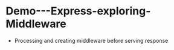 # Demo---Express-exploring-Middleware

- Processing and creating middleware before serving response

